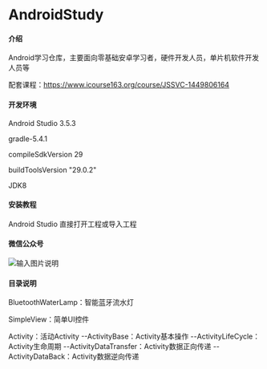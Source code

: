# AndroidStudy

#### 介绍
Android学习仓库，主要面向零基础安卓学习者，硬件开发人员，单片机软件开发人员等

配套课程：https://www.icourse163.org/course/JSSVC-1449806164

#### 开发环境
Android Studio 3.5.3

gradle-5.4.1

compileSdkVersion 29

buildToolsVersion "29.0.2"

JDK8

#### 安装教程
Android Studio 直接打开工程或导入工程

#### 微信公众号
![输入图片说明](https://images.gitee.com/uploads/images/2020/0204/172416_a4713906_948413.png "weixin.png")

#### 目录说明
BluetoothWaterLamp：智能蓝牙流水灯

SimpleView：简单UI控件

Activity：活动Activity
	--ActivityBase：Activity基本操作
	--ActivityLifeCycle：Activity生命周期
	--ActivityDataTransfer：Activity数据正向传递
	--ActivityDataBack：Activity数据逆向传递
	
